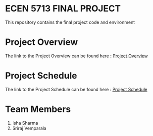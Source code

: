 # ECEN 5713 FINAL PROJECT
This repository contains the final project code and environment 

# Project Overview
The link to the Project Overview can be found here : [Project Overview](https://github.com/cu-ecen-aeld/final-project-ishassharmaa/wiki/Project-Overview)

# Project Schedule 
The link to the Project Schedule can be found here : [Project Schedule](https://github.com/cu-ecen-aeld/final-project-ishassharmaa/wiki/Project-Schedule)

# Team Members
1. Isha Sharma
2. Sriraj Vemparala


